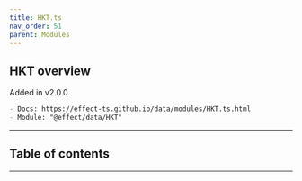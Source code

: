 ```yaml
---
title: HKT.ts
nav_order: 51
parent: Modules
---
```


## HKT overview

Added in v2.0.0

```md
- Docs: https://effect-ts.github.io/data/modules/HKT.ts.html
- Module: "@effect/data/HKT"
```

---

<h2 class="text-delta">Table of contents</h2>

---
